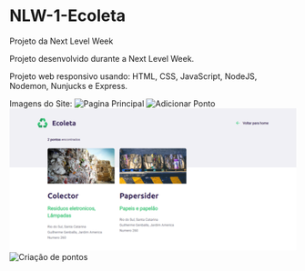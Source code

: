 # NLW-1-Ecoleta
Projeto da Next Level Week

Projeto desenvolvido durante a Next Level Week.

Projeto web responsivo usando: HTML, CSS, JavaScript, NodeJS, Nodemon, Nunjucks e Express.

Imagens do Site:
![Pagina Principal](/ScreenShots/Anotação2020-06-05165539.png)
![Adicionar Ponto](/ScreenShots/Anotação2020-06-05170616.png)
![Pontos](/ScreenShots/Fpost.png)
![Criação de pontos](/ScreenShots/Anotação2020-06-05165626.png)
